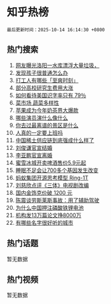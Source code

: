 # 知乎热榜

`最后更新时间：2025-10-14 16:14:30 +0800`

## 热门搜索

1. [网友曝光洛阳一水库漂浮大量垃圾，](https://www.zhihu.com/search?q=%E7%BD%91%E5%8F%8B%E6%9B%9D%E5%85%89%E6%B4%9B%E9%98%B3%E4%B8%80%E6%B0%B4%E5%BA%93%E6%BC%82%E6%B5%AE%E5%A4%A7%E9%87%8F%E5%9E%83%E5%9C%BE%EF%BC%8C)
1. [发现孩子很普通怎么办](https://www.zhihu.com/search?q=%E5%8F%91%E7%8E%B0%E5%AD%A9%E5%AD%90%E5%BE%88%E6%99%AE%E9%80%9A%E6%80%8E%E4%B9%88%E5%8A%9E)
1. [打工人有哪些「至爽时刻」](https://www.zhihu.com/search?q=%E6%89%93%E5%B7%A5%E4%BA%BA%E6%9C%89%E5%93%AA%E4%BA%9B%E3%80%8C%E8%87%B3%E7%88%BD%E6%97%B6%E5%88%BB%E3%80%8D)
1. [部分高校研究生费用大涨](https://www.zhihu.com/search?q=%E9%83%A8%E5%88%86%E9%AB%98%E6%A0%A1%E7%A0%94%E7%A9%B6%E7%94%9F%E8%B4%B9%E7%94%A8%E5%A4%A7%E6%B6%A8)
1. [如何看待美国识字率只有 79％](https://www.zhihu.com/search?q=%E5%A6%82%E4%BD%95%E7%9C%8B%E5%BE%85%E7%BE%8E%E5%9B%BD%E8%AF%86%E5%AD%97%E7%8E%87%E5%8F%AA%E6%9C%89%2079%EF%BC%85)
1. [菜市场 蔬菜多样性](https://www.zhihu.com/search?q=%E8%8F%9C%E5%B8%82%E5%9C%BA%20%E8%94%AC%E8%8F%9C%E5%A4%9A%E6%A0%B7%E6%80%A7)
1. [苹果成为今年奶茶界大爆款](https://www.zhihu.com/search?q=%E8%8B%B9%E6%9E%9C%E6%88%90%E4%B8%BA%E4%BB%8A%E5%B9%B4%E5%A5%B6%E8%8C%B6%E7%95%8C%E5%A4%A7%E7%88%86%E6%AC%BE)
1. [哪些演员演什么像什么](https://www.zhihu.com/search?q=%E5%93%AA%E4%BA%9B%E6%BC%94%E5%91%98%E6%BC%94%E4%BB%80%E4%B9%88%E5%83%8F%E4%BB%80%E4%B9%88)
1. [你去过最离谱的景区是什么](https://www.zhihu.com/search?q=%E4%BD%A0%E5%8E%BB%E8%BF%87%E6%9C%80%E7%A6%BB%E8%B0%B1%E7%9A%84%E6%99%AF%E5%8C%BA%E6%98%AF%E4%BB%80%E4%B9%88)
1. [人真的一定要上班吗](https://www.zhihu.com/search?q=%E4%BA%BA%E7%9C%9F%E7%9A%84%E4%B8%80%E5%AE%9A%E8%A6%81%E4%B8%8A%E7%8F%AD%E5%90%97)
1. [中国稀土供应链到底强成什么样了](https://www.zhihu.com/search?q=%E4%B8%AD%E5%9B%BD%E7%A8%80%E5%9C%9F%E4%BE%9B%E5%BA%94%E9%93%BE%E5%88%B0%E5%BA%95%E5%BC%BA%E6%88%90%E4%BB%80%E4%B9%88%E6%A0%B7%E4%BA%86)
1. [刘俊谦官宣结婚](https://www.zhihu.com/search?q=%E5%88%98%E4%BF%8A%E8%B0%A6%E5%AE%98%E5%AE%A3%E7%BB%93%E5%A9%9A)
1. [李亚鹏官宣离婚](https://www.zhihu.com/search?q=%E6%9D%8E%E4%BA%9A%E9%B9%8F%E5%AE%98%E5%AE%A3%E7%A6%BB%E5%A9%9A)
1. [蜜雪冰城开卖啤酒售价5.9元起](https://www.zhihu.com/search?q=%E8%9C%9C%E9%9B%AA%E5%86%B0%E5%9F%8E%E5%BC%80%E5%8D%96%E5%95%A4%E9%85%92%E5%94%AE%E4%BB%B75.9%E5%85%83%E8%B5%B7)
1. [睡眠不足会让700多个基因发生改变](https://www.zhihu.com/search?q=%E7%9D%A1%E7%9C%A0%E4%B8%8D%E8%B6%B3%E4%BC%9A%E8%AE%A9700%E5%A4%9A%E4%B8%AA%E5%9F%BA%E5%9B%A0%E5%8F%91%E7%94%9F%E6%94%B9%E5%8F%98)
1. [蚂蚁集团开源思考模型 Ring-1T](https://www.zhihu.com/search?q=%E8%9A%82%E8%9A%81%E9%9B%86%E5%9B%A2%E5%BC%80%E6%BA%90%E6%80%9D%E8%80%83%E6%A8%A1%E5%9E%8B%20Ring-1T)
1. [刘慈欣点评《三体》电视剧改编](https://www.zhihu.com/search?q=%E5%88%98%E6%85%88%E6%AC%A3%E7%82%B9%E8%AF%84%E3%80%8A%E4%B8%89%E4%BD%93%E3%80%8B%E7%94%B5%E8%A7%86%E5%89%A7%E6%94%B9%E7%BC%96)
1. [国内金饰克价破 1200 元](https://www.zhihu.com/search?q=%E5%9B%BD%E5%86%85%E9%87%91%E9%A5%B0%E5%85%8B%E4%BB%B7%E7%A0%B4%201200%20%E5%85%83)
1. [陈震谈劳斯莱斯事故：用了辅助驾驶](https://www.zhihu.com/search?q=%E9%99%88%E9%9C%87%E8%B0%88%E5%8A%B3%E6%96%AF%E8%8E%B1%E6%96%AF%E4%BA%8B%E6%95%85%EF%BC%9A%E7%94%A8%E4%BA%86%E8%BE%85%E5%8A%A9%E9%A9%BE%E9%A9%B6)
1. [为什么中国押注磷酸铁锂电池](https://www.zhihu.com/search?q=%E4%B8%BA%E4%BB%80%E4%B9%88%E4%B8%AD%E5%9B%BD%E6%8A%BC%E6%B3%A8%E7%A3%B7%E9%85%B8%E9%93%81%E9%94%82%E7%94%B5%E6%B1%A0)
1. [机构发13万篇论文挣8000万](https://www.zhihu.com/search?q=%E6%9C%BA%E6%9E%84%E5%8F%9113%E4%B8%87%E7%AF%87%E8%AE%BA%E6%96%87%E6%8C%A38000%E4%B8%87)
1. [有哪些名字很好听的城市](https://www.zhihu.com/search?q=%E6%9C%89%E5%93%AA%E4%BA%9B%E5%90%8D%E5%AD%97%E5%BE%88%E5%A5%BD%E5%90%AC%E7%9A%84%E5%9F%8E%E5%B8%82)

## 热门话题

暂无数据

## 热门视频

暂无数据
